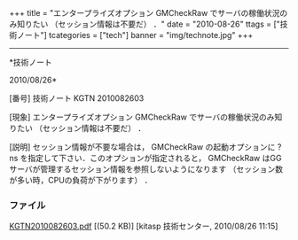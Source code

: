 ﻿+++
title = "エンタープライズオプション GMCheckRaw でサーバの稼働状況のみ知りたい （セッション情報は不要だ） ．"
date = "2010-08-26"
ttags = ["技術ノート"]
tcategories = ["tech"]
banner = "img/technote.jpg"
+++

-----------------------------------------------------------------------------------------------------------------------------

*技術ノート

2010/08/26*


[番号]
技術ノート KGTN 2010082603

[現象]
エンタープライズオプション GMCheckRaw でサーバの稼働状況のみ知りたい
（セッション情報は不要だ） ．

[説明]
セッション情報が不要な場合は， GMCheckRaw の起動オプションに ?ns
を指定して下さい．このオプションが指定されると， GMCheckRaw
はGGサーバが管理するセッション情報を参照しないようになります
（セッション数が多い時，CPUの負荷が下がります） ．


### ファイル

 
 


[KGTN2010082603.pdf](http://techreport.kitasp.net/attachments/download/296/KGTN2010082603.pdf)
 [(50.2 KB)] [kitasp 技術センター, 2010/08/26
11:15]


 


 

